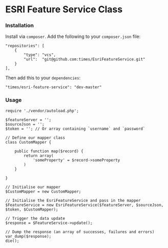 # ESRI Feature Service Class


### Installation

Install via `composer`. Add the following to your `composer.json` file:

	"repositories": [
	    {
	        "type": "vcs",
	        "url":  "git@github.com:times/EsriFeatureService.git"
	    }
	],

Then add this to your `dependencies`:

	"times/esri-feature-service": "dev-master"


### Usage

	require './vendor/autoload.php';

	$featureServer = '';
	$sourceJson = '';
	$token = ''; // Or array containing `username` and `password`

	// Define our mapper class
	class CustomMapper {

		public function map($record) {
			return array(
				'someProperty' = $record->someProperty
			)
		}

	}
		
	// Initialise our mapper
	$CustomMapper = new CustomMapper;

	// Initialise the EsriFeatureService and pass in the mapper
	$FeatureService = new EsriFeatureService($featureServer, $sourceJson, $token, $CustomMapper);

	// Trigger the data update
	$response = $FeatureService->update();

	// Dump the response (an array of successes, failures and errors)
	var_dump($response);
	die();